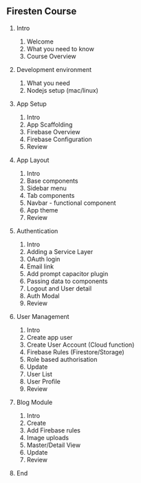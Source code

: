 ## Firesten Course

1. Intro

   1. Welcome
   2. What you need to know
   3. Course Overview

2. Development environment

   1. What you need
   2. Nodejs setup (mac/linux)

3. App Setup

   1. Intro
   2. App Scaffolding
   3. Firebase Overview
   4. Firebase Configuration
   5. Review

4. App Layout

   1. Intro
   2. Base components
   3. Sidebar menu
   4. Tab components
   5. Navbar - functional component
   6. App theme
   7. Review

5. Authentication

   1. Intro
   2. Adding a Service Layer
   3. OAuth login
   4. Email link
   5. Add prompt capacitor plugin
   6. Passing data to components
   8. Logout and User detail
   9. Auth Modal
   10. Review

6. User Management

   1. Intro
   2. Create app user
   3. Create User Account (Cloud function)
   4. Firebase Rules (Firestore/Storage)
   5. Role based authorisation
   6. Update
   7. User List
   8. User Profile
   9. Review

7. Blog Module

   1. Intro
   2. Create
   3. Add Firebase rules
   4. Image uploads
   5. Master/Detail View
   6. Update
   7. Review

8. End

   